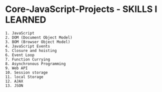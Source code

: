 # Core-JavaScript-Projects - SKILLS I LEARNED

    1. JavaScript
    2. DOM (Document Object Model)
    3. BOM (Browser Object Model)
    4. JavaScript Events
    5. Closure and hoisting
    6. Event Loop
    7. Function Currying
    8. Asynchronous Programming
    9. Web API
    10. Session storage
    11. local Storage
    12. AJAX
    13. JSON
